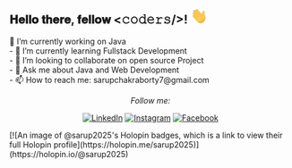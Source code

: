 

<!--
**sarup2025/sarup2025** is a ✨ _special_ ✨ repository because its `README.md` (this file) appears on your GitHub profile.

Here are some ideas to get you started:

- 🔭 I’m currently working on ...
- 🌱 I’m currently learning ...
- 👯 I’m looking to collaborate on ...
- 🤔 I’m looking for help with ...
- 💬 Ask me about ...
- 📫 How to reach me: ...
- 😄 Pronouns: ...
- ⚡ Fun fact: ...
-->
<h2> 𝐇𝐞𝐥𝐥𝐨 𝐭𝐡𝐞𝐫𝐞, 𝐟𝐞𝐥𝐥𝐨𝐰 <𝚌𝚘𝚍𝚎𝚛𝚜/>! <img src="https://github.com/ABSphreak/ABSphreak/blob/master/gifs/Hi.gif" width="30px"></h2>

<div align="center" width="50">



</div>
🔭 I’m currently working on Java<br>
- 🌱 I’m currently learning Fullstack Development<br>
- 👯 I’m looking to collaborate on open source Project<br>
- 💬 Ask me about Java and Web Development<br>
- 📫 How to reach me: sarupchakraborty7@gmail.com<br>




<div align="center">



<i>Follow me:</i><br>

<a href="https://www.linkedin.com/in/sarup-chakraborty/" target="_blank"><img src="https://img.shields.io/badge/LinkedIn-%230077B5.svg?&style=flat-square&logo=linkedin&logoColor=white" alt="LinkedIn"></a>
<a href="https://www.instagram.com/_sarup_/?hl=en" target="_blank"><img src="https://img.shields.io/badge/Instagram-%23E4405F.svg?&style=flat-square&logo=instagram&logoColor=white" alt="Instagram"></a>
<a href="https://www.facebook.com/sarup.chakraborty.940/" target="_blank"><img src="https://img.shields.io/badge/Facebook-%231877F2.svg?&style=flat-square&logo=facebook&logoColor=white" alt="Facebook"></a>
  
  

</div>
[![An image of @sarup2025's Holopin badges, which is a link to view their full Holopin profile](https://holopin.me/sarup2025)](https://holopin.io/@sarup2025)




